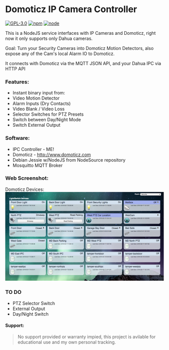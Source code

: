 # Domoticz IP Camera Controller
[![GPL-3.0](https://img.shields.io/badge/license-GPL-blue.svg)]()
[![npm](https://img.shields.io/npm/v/npm.svg)]()
[![node](https://img.shields.io/node/v/gh-badges.svg)]()

This is a NodeJS service interfaces with IP Cameras and Domoticz, right now it only supports only Dahua cameras.

Goal: Turn your Security Cameras into Domoticz Motion Detectors, also expose any of the Cam's local Alarm IO to Domoticz.

It connects with Domoticz via the MQTT JSON API, and your Dahua IPC via HTTP API

### Features:
* Instant binary input from:
 * Video Motion Detector
 * Alarm Inputs (Dry Contacts)
 * Video Blank / Video Loss
* Selector Switches for PTZ Presets
* Switch between Day/Night Mode
* Switch External Output

### Software:
* IPC Controller - ME!
* Domoticz - http://www.domoticz.com
* Debian Jessie w/NodeJS from NodeSource repository
* Mosquitto MQTT Broker

### Web Screenshot:
Domoticz Devices:
![Domoticz Devices](screenshots/domoticz-devices.png)

### TO DO
* PTZ Selector Switch
* External Output
* Day/Night Switch

#### Support:
> No support provided or warranty impied, this project is avilable for educational use and my own personal tracking.
